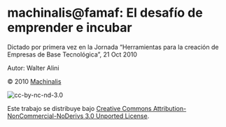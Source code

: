 # machinalis@famaf: El desafío de emprender e incubar

Dictado por primera vez en la Jornada “Herramientas para la creación de Empresas de Base Tecnológica”, 21 Oct 2010

Autor: Walter Alini

© 2010 [Machinalis](http://www.machinalis.com)

![cc-by-nc-nd-3.0](http://i.creativecommons.org/l/by-nc-nd/3.0/80x15.png)

Este trabajo se distribuye bajo [Creative Commons Attribution-NonCommercial-NoDerivs 3.0 Unported License](http://creativecommons.org/licenses/by-nc-nd/3.0/).
